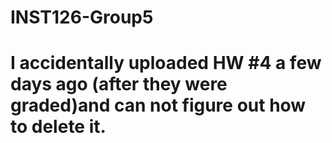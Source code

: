 # INST126-Group5
# I accidentally uploaded HW #4 a few days ago (after they were graded)and can not figure out how to delete it.
